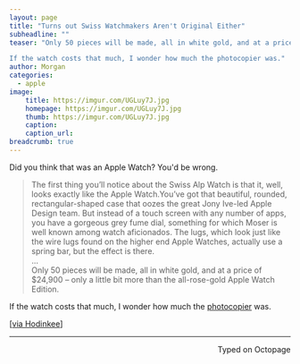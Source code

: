 ```yaml
---
layout: page
title: "Turns out Swiss Watchmakers Aren't Original Either"
subheadline: ""
teaser: "Only 50 pieces will be made, all in white gold, and at a price of $24,900 – only a little bit more than the all-rose-gold Apple Watch Edition.

If the watch costs that much, I wonder how much the photocopier was."
author: Morgan
categories:
  - apple
image:
    title: https://imgur.com/UGLuy7J.jpg
    homepage: https://imgur.com/UGLuy7J.jpg
    thumb: https://imgur.com/UGLuy7J.jpg
    caption:
    caption_url:
breadcrumb: true
---
```


Did you think that was an Apple Watch? You'd be wrong.

> The first thing you’ll notice about the Swiss Alp Watch is that it, well, looks exactly like the Apple Watch.You’ve got that beautiful, rounded, rectangular-shaped case that oozes the great Jony Ive-led Apple Design team. But instead of a touch screen with any number of apps, you have a gorgeous grey fume dial, something for which Moser is well known among watch aficionados. The lugs, which look just like the wire lugs found on the higher end Apple Watches, actually use a spring bar, but the effect is there.  
...  
Only 50 pieces will be made, all in white gold, and at a price of $24,900 – only a little bit more than the all-rose-gold Apple Watch Edition.

If the watch costs that much, I wonder how much the [photocopier](http://www.youtube.com/watch?v=N-2C2gb6ws8&t=0m32s) was.

[[via Hodinkee](https://www.hodinkee.com/articles/the-h-moser-and-cie-swiss-alp-watch-a-not-so-subtle-jab-at-the-apple-watch/)]

 ---
<p align="right">Typed on Octopage</p>
